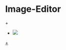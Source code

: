 # Image-Editor
+<a href="https://ci.appveyor.com/project/TheodoreOhul/Image-Editor"  target="_blank">
+  <image src="https://ci.appveyor.com/api/projects/status/github//TheodoreOhul/Image-Editor">
+</a>
<a href="https://pp.vk.me/c622131/v622131220/44c6/2F91WRI-56c.jpg"  target="_blank">
